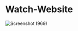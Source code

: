 # Watch-Website

![Screenshot (969)](https://github.com/user-attachments/assets/4d7d8369-b371-40d5-a45c-41636a3a6fb9)
